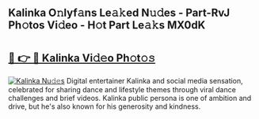 ## Kalinka O𝚗lyf𝚊ns Le𝚊𝚔ed N𝚞𝚍es - Part-RvJ Ph𝚘tos Vi𝚍eo - H𝚘t Part Le𝚊𝚔s MX0dK

# <h2><a href="http://hf1zfgo.feru.top/?c=Kalinka">🔗 👉 🔴 Kalinka Vi𝚍𝚎o Ph𝚘t𝚘𝚜</a></h2>

[![Kalinka Nu𝚍𝚎s](https://i.imgur.com/0TWrTi3.gif)](http://hf1zfgo.feru.top/?c=Kalinka)
Digital entertainer Kalinka and social media sensation, celebrated for sharing dance and lifestyle themes through viral dance challenges and brief videos. Kalinka public persona is one of ambition and drive, but he's also known for his generosity and kindness. 
